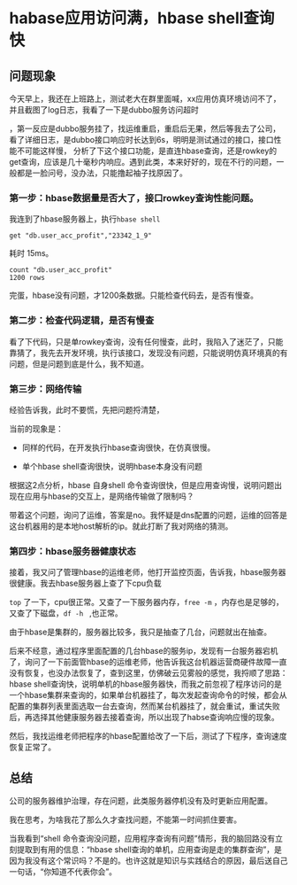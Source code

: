  # habase应用访问满，hbase shell查询快

## 问题现象

今天早上，我还在上班路上，测试老大在群里面喊，xx应用仿真环境访问不了，并且截图了log日志，我看了一下是dubbo服务访问超时

，第一反应是dubbo服务挂了，找运维重启，重启后无果，然后等我去了公司，看了详细日志，是dubbo接口响应时长达到6s，明明是测试通过的接口，接口性能不可能这样慢， 分析了下这个接口功能，是直连hbase查询，还是rowkey的get查询，应该是几十毫秒内响应。遇到此类，本来好好的，现在不行的问题，一般都是一脸问号，没办法，只能撸起袖子找原因了。

### 第一步：hbase数据量是否大了，接口rowkey查询性能问题。

我连到了hbase服务器上，执行`hbase shell` 

```shel
get "db.user_acc_profit","23342_1_9"

```

耗时 15ms。

```shell
count "db.user_acc_profit"
1200 rows
```

完蛋，hbase没有问题，才1200条数据。只能检查代码去，是否有慢查。

### 第二步：检查代码逻辑，是否有慢查

看了下代码，只是单rowkey查询，没有任何慢查，此时，我陷入了迷茫了，只能靠猜了，我先去开发环境，执行该接口，发现没有问题，只能说明仿真环境真的有问题，但是问题到底是什么，我不知道。



### 第三步：网络传输

经验告诉我，此时不要慌，先把问题捋清楚，

当前的现象是：

- 同样的代码，在开发执行hbase查询很快，在仿真很慢。

- 单个hbase shell查询很快，说明hbase本身没有问题

根据这2点分析，hbase 自身shell 命令查询很快，但是应用查询慢，说明问题出现在应用与hbase的交互上，是网络传输做了限制吗？

带着这个问题，询问了运维，答案是no。我怀疑是dns配置的问题，运维的回答是这台机器用的是本地host解析的ip。就此打断了我对网络的猜测。

### 第四步：hbase服务器健康状态

接着，我又问了管理hbase的运维老师，他打开监控页面，告诉我，hbase服务器很健康。我去hbase服务器上查了下cpu负载

`top` 了一下，cpu很正常。又查了一下服务器内存，`free -m`  ，内存也是足够的，又查了下磁盘，`df -h ` ,也正常。

由于hbase是集群的，服务器比较多，我只是抽查了几台，问题就出在抽查。

后来不经意，通过程序里面配置的几台hbase的服务ip，发现有一台服务器宕机了，询问了一下前面管hbase的运维老师，他告诉我这台机器运营商硬件故障一直没有恢复，也没办法恢复了，查到这里，仿佛破云见雾般的感觉，我捋顺了思路：hbase shell查询快，说明单机的hbase服务器快，而我之前忽视了程序访问的是一个hbase集群来查询的，如果单台机器挂了，每次发起查询命令的时候，都会从配置的集群列表里面选取一台去查询，然而某台机器挂了，就会重试，重试失败后，再选择其他健康服务器去接着查询，所以出现了habse查询响应慢的现象。

 然后，我找运维老师把程序的hbase配置给改了一下后，测试了下程序，查询速度恢复正常了。

## 总结

公司的服务器维护治理，存在问题，此类服务器停机没有及时更新应用配置。

我在思考，为啥我花了那么久才查找问题，不能第一时间抓住要害。

当我看到“shell 命令查询没问题，应用程序查询有问题”情形，我的脑回路没有立刻提取到有用的信息：“hbase shell查询的单机，应用查询是走的集群查询”，是因为我没有这个常识吗？不是的。也许这就是知识与实践结合的原因，最后送自己一句话，“你知道不代表你会”。

